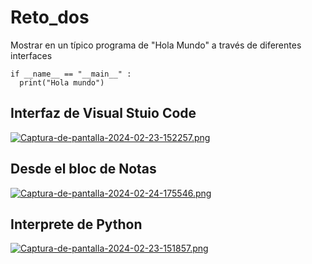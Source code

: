 # Reto_dos
Mostrar en un típico programa de "Hola Mundo" a través de diferentes interfaces
```
if __name__ == "__main__" :
  print("Hola mundo")
```

## Interfaz de Visual Stuio Code
[![Captura-de-pantalla-2024-02-23-152257.png](https://i.postimg.cc/sfb7P04h/Captura-de-pantalla-2024-02-23-152257.png)](https://postimg.cc/F1gYNpqr)
## Desde el bloc de Notas
[![Captura-de-pantalla-2024-02-24-175546.png](https://i.postimg.cc/GhqQFj9w/Captura-de-pantalla-2024-02-24-175546.png)](https://postimg.cc/0bKDxDpc)
## Interprete de Python
[![Captura-de-pantalla-2024-02-23-151857.png](https://i.postimg.cc/8zbVB9Mk/Captura-de-pantalla-2024-02-23-151857.png)](https://postimg.cc/sM183nTb)
